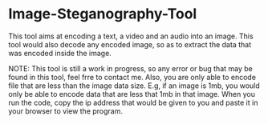# Image-Steganography-Tool

This tool aims at encoding a text, a video and an audio into an image. 
This tool would also decode any encoded image, so as to extract the data that was encoded inside the image.

NOTE: 
This tool is still a work in progress, so any error or bug that may be found in this tool, feel frre to contact me.
Also, you are only able to encode file that are less than the image data size. E.g, if an image is 1mb, you would only be able to encode data that are less that 1mb in that image.
When you run the code, copy the ip address that would be given to you and paste it in your browser to view the program. 
